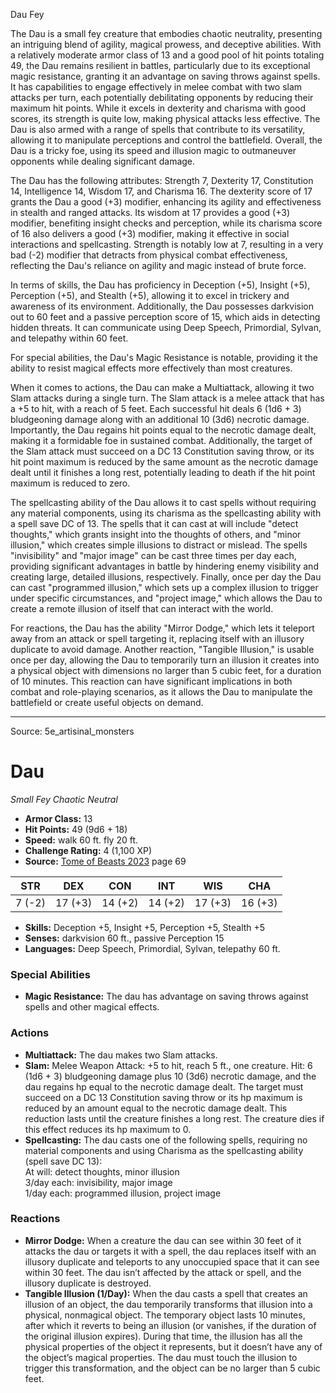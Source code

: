 <MonsterName/>Dau</MonsterName>
<CreatureType/>Fey</CreatureType>

<summary>The Dau is a small fey creature that embodies chaotic neutrality, presenting an intriguing blend of agility, magical prowess, and deceptive abilities. With a relatively moderate armor class of 13 and a good pool of hit points totaling 49, the Dau remains resilient in battles, particularly due to its exceptional magic resistance, granting it an advantage on saving throws against spells. It has capabilities to engage effectively in melee combat with two slam attacks per turn, each potentially debilitating opponents by reducing their maximum hit points. While it excels in dexterity and charisma with good scores, its strength is quite low, making physical attacks less effective. The Dau is also armed with a range of spells that contribute to its versatility, allowing it to manipulate perceptions and control the battlefield. Overall, the Dau is a tricky foe, using its speed and illusion magic to outmaneuver opponents while dealing significant damage.</summary>

<detail>

The Dau has the following attributes: Strength 7, Dexterity 17, Constitution 14, Intelligence 14, Wisdom 17, and Charisma 16. The dexterity score of 17 grants the Dau a good (+3) modifier, enhancing its agility and effectiveness in stealth and ranged attacks. Its wisdom at 17 provides a good (+3) modifier, benefiting insight checks and perception, while its charisma score of 16 also delivers a good (+3) modifier, making it effective in social interactions and spellcasting. Strength is notably low at 7, resulting in a very bad (-2) modifier that detracts from physical combat effectiveness, reflecting the Dau's reliance on agility and magic instead of brute force.

In terms of skills, the Dau has proficiency in Deception (+5), Insight (+5), Perception (+5), and Stealth (+5), allowing it to excel in trickery and awareness of its environment. Additionally, the Dau possesses darkvision out to 60 feet and a passive perception score of 15, which aids in detecting hidden threats. It can communicate using Deep Speech, Primordial, Sylvan, and telepathy within 60 feet.

For special abilities, the Dau's Magic Resistance is notable, providing it the ability to resist magical effects more effectively than most creatures. 

When it comes to actions, the Dau can make a Multiattack, allowing it two Slam attacks during a single turn. The Slam attack is a melee attack that has a +5 to hit, with a reach of 5 feet. Each successful hit deals 6 (1d6 + 3) bludgeoning damage along with an additional 10 (3d6) necrotic damage. Importantly, the Dau regains hit points equal to the necrotic damage dealt, making it a formidable foe in sustained combat. Additionally, the target of the Slam attack must succeed on a DC 13 Constitution saving throw, or its hit point maximum is reduced by the same amount as the necrotic damage dealt until it finishes a long rest, potentially leading to death if the hit point maximum is reduced to zero.

The spellcasting ability of the Dau allows it to cast spells without requiring any material components, using its charisma as the spellcasting ability with a spell save DC of 13. The spells that it can cast at will include "detect thoughts," which grants insight into the thoughts of others, and "minor illusion," which creates simple illusions to distract or mislead. The spells "invisibility" and "major image" can be cast three times per day each, providing significant advantages in battle by hindering enemy visibility and creating large, detailed illusions, respectively. Finally, once per day the Dau can cast "programmed illusion," which sets up a complex illusion to trigger under specific circumstances, and "project image," which allows the Dau to create a remote illusion of itself that can interact with the world.

For reactions, the Dau has the ability "Mirror Dodge," which lets it teleport away from an attack or spell targeting it, replacing itself with an illusory duplicate to avoid damage. Another reaction, "Tangible Illusion," is usable once per day, allowing the Dau to temporarily turn an illusion it creates into a physical object with dimensions no larger than 5 cubic feet, for a duration of 10 minutes. This reaction can have significant implications in both combat and role-playing scenarios, as it allows the Dau to manipulate the battlefield or create useful objects on demand.</detail>



---

Source: 5e_artisinal_monsters

# Dau

*Small* *Fey* *Chaotic Neutral*

- **Armor Class:** 13
- **Hit Points:** 49 (9d6 + 18)
- **Speed:** walk 60 ft. fly 20 ft.
- **Challenge Rating:** 4 (1,100 XP)
- **Source:** [Tome of Beasts 2023](https://koboldpress.com/kpstore/product/tome-of-beasts-1-2023-edition/) page 69

| STR | DEX | CON | INT | WIS | CHA |
| --- | --- | --- | --- | --- | --- |
| 7 (-2) | 17 (+3) | 14 (+2) | 14 (+2) | 17 (+3) | 16 (+3) |

- **Skills:** Deception +5, Insight +5, Perception +5, Stealth +5
- **Senses:** darkvision 60 ft., passive Perception 15
- **Languages:** Deep Speech, Primordial, Sylvan, telepathy 60 ft.

### Special Abilities

- **Magic Resistance:** The dau has advantage on saving throws against spells and other magical effects.

### Actions

- **Multiattack:** The dau makes two Slam attacks.
- **Slam:** Melee Weapon Attack: +5 to hit, reach 5 ft., one creature. Hit: 6 (1d6 + 3) bludgeoning damage plus 10 (3d6) necrotic damage, and the dau regains hp equal to the necrotic damage dealt. The target must succeed on a DC 13 Constitution saving throw or its hp maximum is reduced by an amount equal to the necrotic damage dealt. This reduction lasts until the creature finishes a long rest. The creature dies if this effect reduces its hp maximum to 0.
- **Spellcasting:** The dau casts one of the following spells, requiring no material components and using Charisma as the spellcasting ability (spell save DC 13):<br>At will: detect thoughts, minor illusion<br>3/day each: invisibility, major image<br>1/day each: programmed illusion, project image

### Reactions

- **Mirror Dodge:** When a creature the dau can see within 30 feet of it attacks the dau or targets it with a spell, the dau replaces itself with an illusory duplicate and teleports to any unoccupied space that it can see within 30 feet. The dau isn’t affected by the attack or spell, and the illusory duplicate is destroyed.
- **Tangible Illusion (1/Day):** When the dau casts a spell that creates an illusion of an object, the dau temporarily transforms that illusion into a physical, nonmagical object. The temporary object lasts 10 minutes, after which it reverts to being an illusion (or vanishes, if the duration of the original illusion expires). During that time, the illusion has all the physical properties of the object it represents, but it doesn’t have any of the object’s magical properties. The dau must touch the illusion to trigger this transformation, and the object can be no larger than 5 cubic feet.


